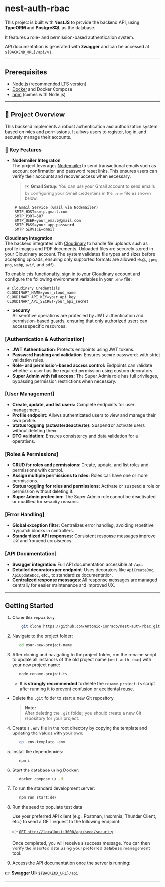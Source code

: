 # nest-auth-rbac

This project is built with **NestJS** to provide the backend API, using **TypeORM** and **PostgreSQL** as the database.

It features a role- and permission-based authentication system.

API documentation is generated with **Swagger** and can be accessed at `${BACKEND_URL}/api/v1`.

---

## Prerequisites

- [Node.js](https://nodejs.org/) (recommended LTS version)
- [Docker](https://www.docker.com/get-started) and Docker Compose
- [npm](https://www.npmjs.com/get-npm) (comes with Node.js)

---

## 🚀 Project Overview

This backend implements a robust authentication and authorization system based on roles and permissions. It allows users to register, log in, and securely manage their accounts.

### 🔐 Key Features

- **Nodemailer Integration**  
  The project leverages [Nodemailer](https://nodemailer.com/) to send transactional emails such as account confirmation and password reset links. This ensures users can verify their accounts and recover access when necessary.

  > ✉️ **Gmail Setup:** You can use your Gmail account to send emails by configuring your Gmail credentials in the `.env` file as shown below.

  ```env
   # Email Service (Gmail via Nodemailer)
   SMTP_HOST=smtp.gmail.com
   SMTP_PORT=587
   SMTP_USER=your_email@gmail.com
   SMTP_PASS=your_app_password
   SMTP_SERVICE=gmail
  ```

**Cloudinary Integration**  
 The backend integrates with [Cloudinary](https://cloudinary.com/) to handle file uploads such as profile images and PDF documents. Uploaded files are securely stored in your Cloudinary account. The system validates file types and sizes before accepting uploads, ensuring only supported formats are allowed (e.g., `jpeg`, `png`, `webp`, `avif`, and `pdf`).

To enable this functionality, sign in to your Cloudinary account and configure the following environment variables in your `.env` file:

```env
 # Cloudinary Credentials
 CLOUDINARY_NAME=your_cloud_name
 CLOUDINARY_API_KEY=your_api_key
 CLOUDINARY_API_SECRET=your_api_secret
```

- **Security**  
  All sensitive operations are protected by JWT authentication and permission-based guards, ensuring that only authorized users can access specific resources.

### **[Authentication & Authorization]**

- **JWT Authentication:** Protects endpoints using JWT tokens.
- **Password hashing and validation:** Ensures secure passwords with strict validation rules.
- **Role- and permission-based access control:** Endpoints can validate whether a user has the required permission using custom decorators.
- **Super Admin with full access:** The Super Admin role has full privileges, bypassing permission restrictions when necessary.

### **[User Management]**

- **Create, update, and list users:** Complete endpoints for user management.
- **Profile endpoint:** Allows authenticated users to view and manage their own profile.
- **Status toggling (activate/deactivate):** Suspend or activate users without deleting them.
- **DTO validation:** Ensures consistency and data validation for all operations.

### **[Roles & Permissions]**

- **CRUD for roles and permissions:** Create, update, and list roles and permissions with control.
- **Assign multiple permissions to roles:** Roles can have one or more permissions.
- **Status toggling for roles and permissions:** Activate or suspend a role or permission without deleting it.
- **Super Admin protection:** The Super Admin role cannot be deactivated or modified for security reasons.

### **[Error Handling]**

- **Global exception filter:** Centralizes error handling, avoiding repetitive try/catch blocks in controllers.
- **Standardized API responses:** Consistent response messages improve UX and frontend consistency.

### **[API Documentation]**

- **Swagger integration:** Full API documentation accessible at `/api`.
- **Detailed decorators per endpoint:** Uses decorators like `ApiCreateDoc`, `ApiUpdateDoc`, etc., to standardize documentation.
- **Centralized response messages:** All response messages are managed centrally for easier maintenance and improved UX.

---

## Getting Started

1. Clone this repository:

   ```bash
       git clone https://github.com/Antonio-Conrado/nest-auth-rbac.git your-new-project-name
   ```

2. Navigate to the project folder:

   ```bash
      cd your-new-project-name
   ```

3. After cloning and navigating to the project folder, run the rename script to update all instances of the old project name (`nest-auth-rbac`) with your new project name:

   ```bash
      node rename-project.ts
   ```

   - It is **strongly recommended** to delete the `rename-project.ts` script after running it to prevent confusion or accidental reuse.

- Delete the `.git` folder to start a new Git repository.

  > **Note:**  
  > After deleting the `.git` folder, you should create a new Git repository for your project.

4. Create a `.env` file in the root directory by copying the template and updating the values with your own:

   ```bash
      cp .env.template .env
   ```

5. Install the dependencies:

   ```bash
      npm i
   ```

6. Start the database using Docker:

   ```bash
      docker compose up -d
   ```

7. To run the standard development server:

   ```bash
      npm run start:dev
   ```

8. Run the seed to populate test data

   Use your preferred API client (e.g., Postman, Insomnia, Thunder Client, etc.) to send a GET request to the following endpoint:

   👉 [`GET http://localhost:3000/api/seed/security`](http://localhost:3000/api/seed/security)

   Once completed, you will receive a success message. You can then verify the inserted data using your preferred database management tool.

9. Access the API documentation once the server is running:

👉 **Swagger UI:** [`${BACKEND_URL}/api`](http://localhost:3000/api)

---
